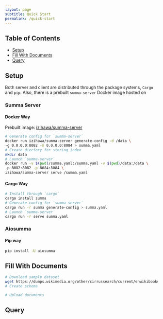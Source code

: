 ```yaml
---
layout: page
subtitle: Quick Start
permalink: /quick-start
---
```

## Table of Contents
- [Setup](#setup)
- [Fill With Documents](#fill)
- [Query](#query)

## Setup <a name="setup"></a>
Both server and client are distributed through the package systems, `Cargo` and `pip`.
Also, there is a prebuilt `summa-server` Docker image hosted on

### Summa Server
#### Docker Way
Prebuilt image: [izihawa/summa-server](https://hub.docker.com/repository/docker/izihawa/summa-server)

```bash
# Generate config for `summa-server`
docker run izihawa/summa-server generate-config -d /data \
-g 0.0.0.0:8082 -m 0.0.0.0:8084 > summa.yaml
# Create diectory for storing index
mkdir data
# Launch `summa-server`
docker run -v $(pwd)/summa.yaml:/summa.yaml -v $(pwd)/data:/data \
-p 8082:8082 -p 8084:8084 \
izihawa/summa-server serve /summa.yaml
```

#### Cargo Way
```bash
# Install through `cargo`
cargo install summa
# Generate config for `summa-server`
cargo run -r summa generate-config > summa.yaml
# Launch `summa-server`
cargo run -r serve summa.yaml
```

### Aiosumma

#### Pip way
```bash 
pip install -U aiosumma
```

## Fill With Documents <a name="fill"></a>
```bash
# Download sample dataset
wget https://dumps.wikimedia.org/other/cirrussearch/current/enwikibooks-20220523-cirrussearch-content.json.gz
# Create schema

# Upload documents 
```
## Query <a name="query"></a>
```bash

```